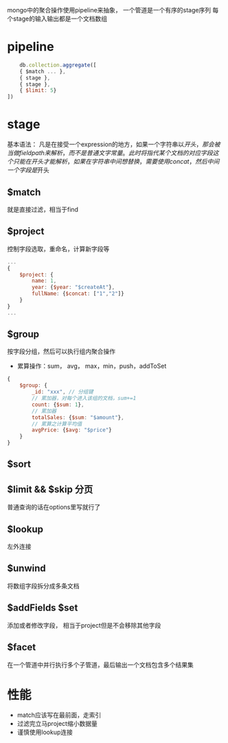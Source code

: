 mongo中的聚合操作使用pipeline来抽象， 一个管道是一个有序的stage序列
每个stage的输入输出都是一个文档数组
# pipeline
```js
	db.collection.aggregate([
	{ $match ... },
	{ stage },
	{ stage },
	{ $limit: 5}
])
```
# stage
基本语法：
凡是在接受一个expression的地方，如果一个字符串以$开头， 那会被当做field path来解析，而不是普通文字常量。此时将指代某个文档的对应字段
这个只能在开头才能解析， 如果在字符串中间想替换，需要使用concat，然后中间一个字段是$开头
## $match
就是直接过滤，相当于find
## $project
控制字段选取，重命名，计算新字段等
```js
...
{
	$project: {
		name: 1,
		year: {$year: "$createAt"},
		fullName: {$concat: ["1","2"]}
	}
}
...
```
## $group
按字段分组，然后可以执行组内聚合操作
- 累算操作：sum， avg， max，min，push，addToSet
```js
{
	$group: {
		_id: "xxx", // 分组键
		// 累加器，对每个进入该组的文档，sum+=1
		count: {$sum: 1},
		// 累加器
		totalSales: {$sum: "$amount"},
		// 累算之计算平均值
		avgPrice: {$avg: "$price"}
	}
}
```
## $sort
## $limit && $skip 分页
普通查询的话在options里写就行了

## $lookup
左外连接

## $unwind
将数组字段拆分成多条文档

## $addFields $set
添加或者修改字段， 相当于project但是不会移除其他字段

## $facet
在一个管道中并行执行多个子管道，最后输出一个文档包含多个结果集

# 性能
- match应该写在最前面，走索引
- 过滤完立马project缩小数据量
- 谨慎使用lookup连接

